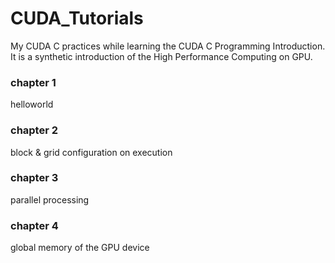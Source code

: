 # CUDA_Tutorials
My CUDA C practices while learning the CUDA C Programming Introduction.  
It is a synthetic introduction of the High Performance Computing on GPU.
### chapter 1 ###
helloworld  
### chapter 2 ###
block & grid configuration on execution  
### chapter 3 ###
parallel processing  
### chapter 4 ###
global memory of the GPU device  
